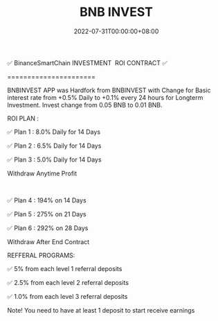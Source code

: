 ﻿---
title: "BNB INVEST"
description: "BinanceSmartChain INVESTMENT  ROI CONTRACT From 5% to 8% DAILY, AND PROFIT WAS INCREASE 0.1% / 24 Hours."
date: 2022-07-31T00:00:00+08:00
lastmod: 2022-07-31T00:00:00+08:00
draft: false
authors: ["Metabd"]
featuredImage: "bnb-invest.png"
tags: ["High risk","BNB INVEST"]
categories: ["nfts"]
nfts: ["High risk"]
blockchain: "BSC"
website: ""
twitter: ""
discord: ""
telegram: ""
github: ""
youtube: ""
twitch: ""
facebook: ""
instagram: ""
reddit: ""
medium: ""
steam: ""
gitbook: ""
googleplay: ""
appstore: ""
status: "Live"
weight: 
lightgallery: true
toc: true
pinned: false
recommend: false
recommend1: false
---
<p>✅ BinanceSmartChain INVESTMENT &nbsp;ROI CONTRACT ✅</p>
<p>======================</p>
<p>BNBINVEST APP was Hardfork from BNBINVEST with Change for Basic interest rate from +0.5% Daily to +0.1% every 24 hours for Longterm Investment. Invest change from 0.05 BNB to 0.01 BNB.&nbsp;</p>
<p>ROI PLAN :</p>
<p>✅ Plan 1 : 8.0% Daily for 14 Days</p>
<p>✅ Plan 2 : 6.5% Daily for 14 Days</p>
<p>✅ Plan 3 : 5.0% Daily for 14 Days</p>
<p>Withdraw Anytime Profit</p>
<p>&nbsp;</p>
<p>✅ Plan 4 : 194% on 14 Days</p>
<p>✅ Plan 5 : 275% on 21 Days</p>
<p>✅ Plan 6 : 292% on 28 Days</p>
<p>Withdraw After End Contract</p>
<p>REFFERAL PROGRAMS:</p>
<p>✅ 5% from each level 1 referral deposits</p>
<p>✅ 2.5% from each level 2 referral deposits</p>
<p>✅ 1.0% from each level 3 referral deposits</p>
<p>Note! You need to have at least 1 deposit to start receive earnings</p>

